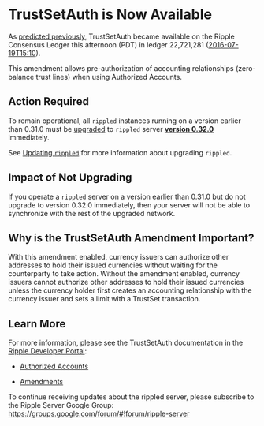 # TrustSetAuth is Now Available

As [predicted previously](https://developers.ripple.com/blog/2016/trustsetauth-reminder.html), TrustSetAuth became available on the Ripple Consensus Ledger this afternoon (PDT) in ledger 22,721,281 ([2016-07-19T15:10](https://xrpcharts.ripple.com/#/transactions/0E589DE43C38AED63B64FF3DA87D349A038F1821212D370E403EB304C76D70DF)).

This amendment allows pre-authorization of accounting relationships (zero-balance trust lines) when using Authorized Accounts.

## Action Required

To remain operational, all `rippled` instances running on a version earlier than 0.31.0 must be [upgraded](https://ripple.com/build/rippled-setup/#updating-rippled) to `rippled` server **[version 0.32.0](https://developers.ripple.com/blog/2016/rippled-0.32.0.html)** immediately.

See [Updating `rippled`](https://ripple.com/build/rippled-setup/#updating-rippled) for more information about upgrading `rippled`.

## Impact of Not Upgrading

If you operate a `rippled` server on a version earlier than 0.31.0 but do not upgrade to version 0.32.0 immediately, then your server will not be able to synchronize with the rest of the upgraded network.

## Why is the TrustSetAuth Amendment Important?

With this amendment enabled, currency issuers can authorize other addresses to hold their issued currencies without waiting for the counterparty to take action. Without the amendment enabled, currency issuers cannot authorize other addresses to hold their issued currencies unless the currency holder first creates an accounting relationship with the currency issuer and sets a limit with a TrustSet transaction.

## Learn More

For more information, please see the TrustSetAuth documentation in the [Ripple Developer Portal](https://ripple.com/build/):

* [Authorized Accounts](https://ripple.com/build/gateway-guide/#authorized-accounts)

* [Amendments](https://ripple.com/build/amendments/#trustsetauth)

To continue receiving updates about the rippled server, please subscribe to the Ripple Server Google Group: https://groups.google.com/forum/#!forum/ripple-server